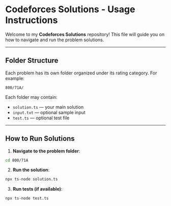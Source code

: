 # Codeforces Solutions - Usage Instructions

Welcome to my **Codeforces Solutions** repository! This file will guide you on how to navigate and run the problem solutions.

---

## Folder Structure

Each problem has its own folder organized under its rating category. For example:
```
800/71A/
```

Each folder may contain:  
- `solution.ts` — your main solution  
- `input.txt` — optional sample input  
- `test.ts` — optional test file  

---

## How to Run Solutions

1. **Navigate to the problem folder**:  
```bash
cd 800/71A
```

2. **Run the solution**:
```bash
npx ts-node solution.ts
```

3. **Run tests (if available)**:
```bash
npx ts-node test.ts
```

